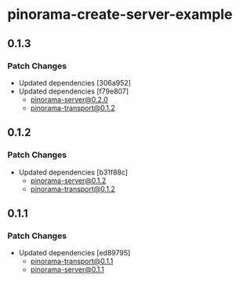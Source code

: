# pinorama-create-server-example

## 0.1.3

### Patch Changes

- Updated dependencies [306a952]
- Updated dependencies [f79e807]
  - pinorama-server@0.2.0
  - pinorama-transport@0.1.2

## 0.1.2

### Patch Changes

- Updated dependencies [b31f88c]
  - pinorama-server@0.1.2
  - pinorama-transport@0.1.2

## 0.1.1

### Patch Changes

- Updated dependencies [ed89795]
  - pinorama-transport@0.1.1
  - pinorama-server@0.1.1
